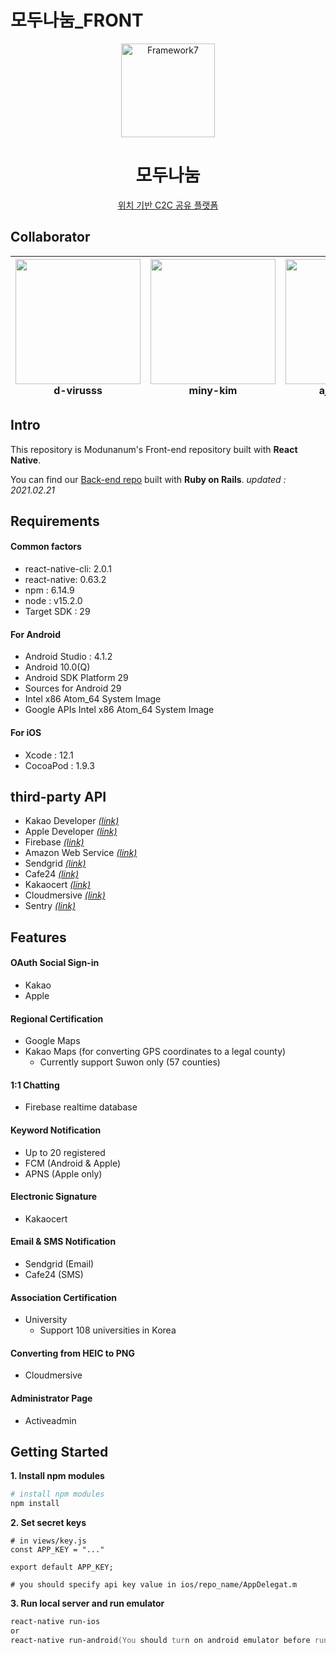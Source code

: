 # 모두나눔_FRONT

<p align="center"><a href="https://www.applepink.ml" target="_blank" rel="noopener noreferrer"><img width="150" src="https://www.applepink.ml/image/default.png" alt="Framework7"></a></p>

<h1 align="center">모두나눔</h1>

<p align="center">
  <a href="https://www.applepink.ml" target="_blank">위치 기반 C2C 공유 플랫폼</a>
</p>


## Collaborator

| [<img src="https://avatars3.githubusercontent.com/u/55905801?s=400&v=4" width="200">](https://github.com/d-virusss) <br> d-virusss| [<img src="https://avatars1.githubusercontent.com/u/55075628?s=400&v=4" width="200">](https://github.com/miny-kim) <br> miny-kim | [<img src="https://avatars3.githubusercontent.com/u/56245165?s=400&v=4" width="200">](https://github.com/ajkenny122) <br> ajkenny122 |
| :-----------------------------------: | :---------------------------------------: | :---------------------------------------: |

## Intro
This repository is Modunanum's Front-end repository built with **React Native**.
  
You can find our [Back-end repo](https://github.com/oohyun15/applePink-backend) built with **Ruby on Rails**.
*updated : 2021.02.21*

## Requirements
#### Common factors
* react-native-cli: 2.0.1
* react-native: 0.63.2
* npm : 6.14.9
* node : v15.2.0
* Target SDK : 29

#### For Android
* Android Studio : 4.1.2
* Android 10.0(Q)
* Android SDK Platform 29
* Sources for Android 29
* Intel x86 Atom_64 System Image
* Google APIs Intel x86 Atom_64 System Image

#### For iOS
* Xcode : 12.1
* CocoaPod : 1.9.3

## third-party API
* Kakao Developer    *[(link)](https://developers.kakao.com/)*
* Apple Developer    *[(link)](https://developer.apple.com/)*
* Firebase           *[(link)](https://firebase.google.com/)*
* Amazon Web Service *[(link)](https://aws.amazon.com/)*
* Sendgrid           *[(link)](https://sendgrid.com/)*
* Cafe24             *[(link)](https://hosting.cafe24.com/)*
* Kakaocert          *[(link)](https://www.kakaocert.com/)*
* Cloudmersive       *[(link)](https://cloudmersive.com/)*
* Sentry             *[(link)](https://sentry.io/)*

## Features
#### OAuth Social Sign-in
* Kakao
* Apple

#### Regional Certification
* Google Maps
* Kakao Maps (for converting GPS coordinates to a legal county)
  * Currently support Suwon only (57 counties)

#### 1:1 Chatting
* Firebase realtime database

#### Keyword Notification
* Up to 20 registered
* FCM (Android & Apple)
* APNS (Apple only)

#### Electronic Signature
* Kakaocert

#### Email & SMS Notification
* Sendgrid (Email)
* Cafe24 (SMS)

#### Association Certification
* University
  * Support 108 universities in Korea

#### Converting from HEIC to PNG 
* Cloudmersive

#### Administrator Page
* Activeadmin

## Getting Started
**1. Install npm modules**
```zsh
# install npm modules
npm install
```

**2. Set secret keys**
``` # for kakao map API key
# in views/key.js
const APP_KEY = "..."

export default APP_KEY;
```

``` # for google map API key
# you should specify api key value in ios/repo_name/AppDelegat.m
```

**3. Run local server and run emulator**
```zsh
react-native run-ios
or
react-native run-android(You should turn on android emulator before run this command.)
```
